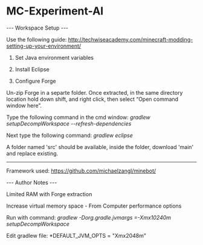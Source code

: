 # MC-Experiment-AI

--- Workspace Setup ---

Use the following guide: http://techwiseacademy.com/minecraft-modding-setting-up-your-environment/

1) Set Java environment variables

2) Install Eclipse

3) Configure Forge

Un-zip Forge in a separte folder.
Once extracted, in the same directory location hold down shift, and right click, then select “Open command window here”.

Type the following command in the cmd window: 
*gradlew setupDecompWorkspace --refresh-dependencies*

Next type the following command:
*gradlew eclipse*

A folder named 'src' should be available, inside the folder, download 'main' and replace existing.

________________________________________

Framework used: https://github.com/michaelzangl/minebot/




--- Author Notes ---

Limited RAM with Forge extraction

Increase virtual memory space - From Computer performance options

Run with command: *gradlew -Dorg.gradle.jvmargs =-Xmx10240m setupDecompWorkspace*

Edit gradlew file:
*DEFAULT_JVM_OPTS = "Xmx2048m"




